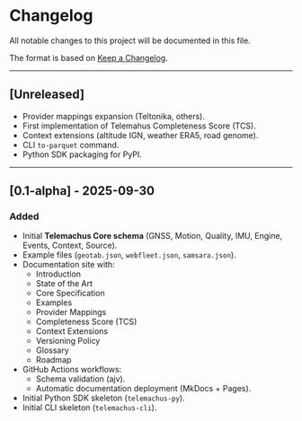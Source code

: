 


# Changelog
All notable changes to this project will be documented in this file.

The format is based on [Keep a Changelog](https://keepachangelog.com/en/1.1.0/).

---

## [Unreleased]
- Provider mappings expansion (Teltonika, others).
- First implementation of Telemahus Completeness Score (TCS).
- Context extensions (altitude IGN, weather ERA5, road genome).
- CLI `to-parquet` command.
- Python SDK packaging for PyPI.

---

## [0.1-alpha] - 2025-09-30
### Added
- Initial **Telemachus Core schema** (GNSS, Motion, Quality, IMU, Engine, Events, Context, Source).
- Example files (`geotab.json`, `webfleet.json`, `samsara.json`).
- Documentation site with:
  - Introduction
  - State of the Art
  - Core Specification
  - Examples
  - Provider Mappings
  - Completeness Score (TCS)
  - Context Extensions
  - Versioning Policy
  - Glossary
  - Roadmap
- GitHub Actions workflows:
  - Schema validation (ajv).
  - Automatic documentation deployment (MkDocs + Pages).
- Initial Python SDK skeleton (`telemachus-py`).
- Initial CLI skeleton (`telemachus-cli`).